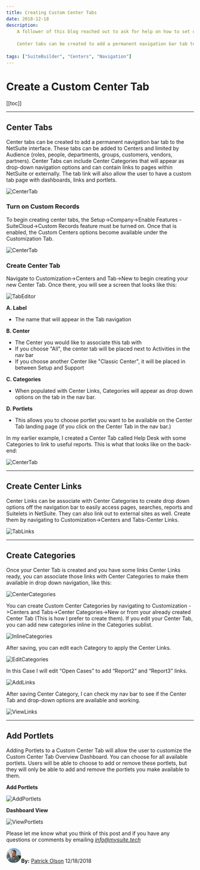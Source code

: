 ```yaml
---
title: Creating Custom Center Tabs
date: 2018-12-18
description:
    A follower of this blog reached out to ask for help on how to set up a Custom Center Tab, so I thought I would write up a brief how-to on Custom Center Tabs, Categories and Links.

    Center tabs can be created to add a permanent navigation bar tab to the NetSuite interface. These tabs can be added to Centers and limited by Audience (roles, people, departments, groups, customers, vendors, partners)

tags: ["SuiteBuilder", "Centers", "Navigation"]
---
```


# Create a Custom Center Tab


[[toc]]

---

## Center Tabs

Center tabs can be created to add a permanent navigation bar tab to the NetSuite interface. These tabs can be added to Centers and limited by Audience (roles, people, departments, groups, customers, vendors, partners).
Center Tabs can include Center Categories that will appear as drop-down navigation options and can contain links to pages within NetSuite or externally. The tab link will also allow the user to have a custom tab page with dashboards, links and portlets.

![CenterTab](https://i.imgur.com/4WMmLP1.png "Working Center Tab")

### Turn on Custom Records

To begin creating center tabs, the Setup->Company->Enable Features  - SuiteCloud->Custom Records feature must be turned on.
Once that is enabled, the Custom Centers options become available under the Customization Tab.

![CenterTab](https://i.imgur.com/StJcMD1.png "Configuration Links")

### Create Center Tab

Navigate to Customization->Centers and Tab->New to begin creating your new Center Tab. Once there, you will see a screen that looks like this:

![TabEditor](https://i.imgur.com/VtweFj5.png "Center Tab Editor")

**A.	Label**
- The name that will appear in the Tab navigation

**B.	Center**
- The Center you would like to associate this tab with
- If you choose "All", the center tab will be placed next to Activities in the nav bar
- If you choose another Center like "Classic Center", it will be placed in between Setup and Support

**C.	Categories**

- When populated with Center Links, Categories will appear as drop down options on the tab in the nav bar.

**D.	Portlets**

- This allows you to choose portlet you want to be available on the Center Tab landing page (if you click on the Center Tab in the nav bar.)
 
In my earlier example, I created a Center Tab called Help Desk with some Categories to link to useful reports. This is what that looks like on the back-end:

![CenterTab](https://i.imgur.com/jJmp8Oi.png "Editor Complete")

---

## Create Center Links

Center Links can be associate with Center Categories to create drop down options off the navigation bar to easily access pages, searches, reports and Suitelets in NetSuite. They can also link out to external sites as well.
Create them by navigating to Customization->Centers and Tabs-Center Links.

![TabLinks](https://i.imgur.com/t5hVhg5.png "Center Tab Links")

---

## Create Categories

Once your Center Tab is created and you have some links Center Links ready, you can associate those links with Center Categories to make them available in drop down navigation, like this:

![CenterCategories](https://i.imgur.com/YUVycUF.png "Category Example")

You can create Custom Center Categories by navigating to Customization ->Centers and Tabs->Center Categories->New or from your already created Center Tab (This is how I prefer to create them).
If you edit your Center Tab, you can add new categories inline in the Categories sublist.

![InlineCategories](https://i.imgur.com/VsscbhG.png "Create Categories")

After saving, you can edit each Category to apply the Center Links.

![EditCategories](https://i.imgur.com/zVx5TRj.png "Edit Categories")

In this Case I will edit “Open Cases” to add “Report2” and “Report3” links.

![AddLinks](https://i.imgur.com/Vq8CNrf.png "Add Links")

After saving Center Category, I can check my nav bar to see if the Center Tab and drop-down options are available and working.

![ViewLinks](https://i.imgur.com/NIyJ5h3.png "View Links")

---

## Add Portlets

Adding Portlets to a Custom Center Tab will allow the user to customize the Custom Center Tab Overview Dashboard. You can choose for all available portlets. Users will be able to choose to add or remove these portlets, but they will only be able to add and remove the portlets you make available to them.

**Add Portlets**

![AddPortlets](https://i.imgur.com/5ab3hZt.png "Add Portlets")

**Dashboard View**

![ViewPortlets](https://i.imgur.com/oAtV1If.png "View Portlets")



Please let me know what you think of this post and if you have any questions or comments by emailing [*info@mysuite.tech*](mailto:info@mysuite.tech)

<a href="https://www.linkedin.com/in/patrick-olson-pmp-csm-137a9435/" target="_blank"><img src="./img/profile.jpg" title="Patrick Olson - LinkedIn Profile" alt="Patrick Olson - LinkedIn Profile" width=8% height="auto" style="border-radius: 50%;"></a>**By:** [Patrick Olson](https://www.linkedin.com/in/patrick-olson-pmp-csm-137a9435/)
12/18/2018 

<TagList />

